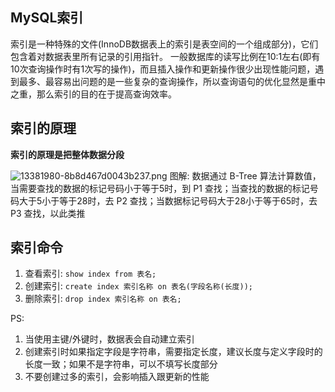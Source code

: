 ## MySQL索引
索引是一种特殊的文件(InnoDB数据表上的索引是表空间的一个组成部分)，它们包含着对数据表里所有记录的引用指针。
一般数据库的读写比例在10:1左右(即有10次查询操作时有1次写的操作)，而且插入操作和更新操作很少出现性能问题，遇到最多、最容易出问题的是一些复杂的查询操作，所以查询语句的优化显然是重中之重，那么索引的目的在于提高查询效率。

## 索引的原理
**索引的原理是把整体数据分段**

![13381980-8b8d467d0043b237.png](https://i.loli.net/2020/12/12/zuKjI2189RAtcW3.png)
图解:
数据通过 B-Tree 算法计算数值，当需要查找的数据的标记号码小于等于5时，到 P1 查找；当查找的数据的标记号码大于5小于等于28时，去 P2 查找；当数据标记号码大于28小于等于65时，去 P3 查找，以此类推

## 索引命令
1. 查看索引: `show index from 表名;`
2. 创建索引: `create index 索引名称 on 表名(字段名称(长度));`
3. 删除索引: `drop index 索引名称 on 表名;`

PS:
1. 当使用主键/外键时，数据表会自动建立索引
2. 创建索引时如果指定字段是字符串，需要指定长度，建议长度与定义字段时的长度一致；如果不是字符串，可以不填写长度部分
3. 不要创建过多的索引，会影响插入跟更新的性能

